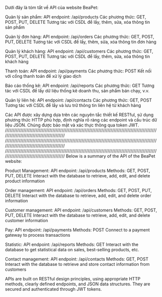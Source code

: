 Dưới đây là tóm tắt về API của website BeaPet:

Quản lý sản phẩm:
API endpoint: /api/products
Các phương thức: GET, POST, PUT, DELETE
Tương tác với CSDL để lấy, thêm, sửa, xóa thông tin sản phẩm

Quản lý đơn hàng:
API endpoint: /api/orders
Các phương thức: GET, POST, PUT, DELETE
Tương tác với CSDL để lấy, thêm, sửa, xóa thông tin đơn hàng

Quản lý khách hàng:
API endpoint: /api/customers
Các phương thức: GET, POST, PUT, DELETE
Tương tác với CSDL để lấy, thêm, sửa, xóa thông tin khách hàng

Thanh toán:
API endpoint: /api/payments
Các phương thức: POST
Kết nối với cổng thanh toán để xử lý giao dịch

Báo cáo thống kê:
API endpoint: /api/reports
Các phương thức: GET
Tương tác với CSDL để lấy dữ liệu thống kê doanh thu, sản phẩm bán chạy, v.v.

Quản lý liên hệ:
API endpoint: /api/contacts
Các phương thức: GET, POST
Tương tác với CSDL để lấy và lưu trữ thông tin liên hệ từ khách hàng

Các API được xây dựng dựa trên các nguyên tắc thiết kế RESTful, sử dụng phương thức HTTP phù hợp, định nghĩa rõ ràng các endpoint và cấu trúc dữ liệu JSON. Chúng được bảo mật và xác thực thông qua token JWT.
//////////////////////////////////////////////////////////////////////////////////////////////////////////////////////////////////////////
//////////////////////////////////////////////////////////////////////////////////////////////////////////////////////////////////////////
//////////////////////////////////////////////////////////////////////////////////////////////////////////////////////////////////////////
Below is a summary of the API of the BeaPet website:

Product Management:
API endpoint: /api/products
Methods: GET, POST, PUT, DELETE
Interact with the database to retrieve, add, edit, and delete product information

Order management:
API endpoint: /api/orders
Methods: GET, POST, PUT, DELETE
Interact with the database to retrieve, add, edit, and delete order information

Customer management:
API endpoint: /api/customers
Methods: GET, POST, PUT, DELETE
Interact with the database to retrieve, add, edit, and delete customer information

Pay:
API endpoint: /api/payments
Methods: POST
Connect to a payment gateway to process transactions

Statistic:
API endpoint: /api/reports
Methods: GET
Interact with the database to get statistical data on sales, best-selling products, etc.

Contact management:
API endpoint: /api/contacts
Methods: GET, POST
Interact with the database to retrieve and store contact information from customers

APIs are built on RESTful design principles, using appropriate HTTP methods, clearly defined endpoints, and JSON data structures. They are secured and authenticated through JWT tokens.
